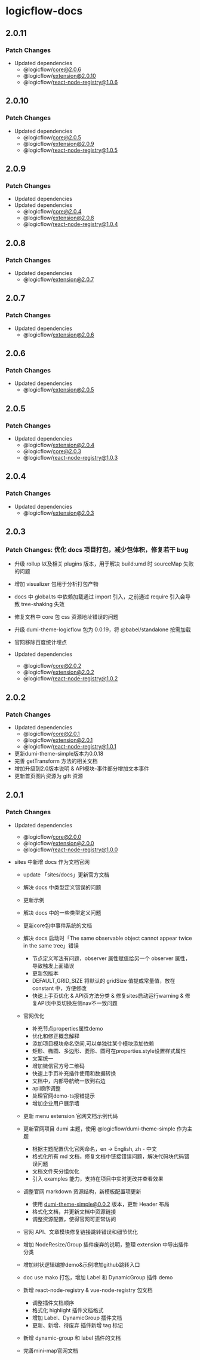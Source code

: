 # logicflow-docs

## 2.0.11

### Patch Changes

- Updated dependencies
  - @logicflow/core@2.0.6
  - @logicflow/extension@2.0.10
  - @logicflow/react-node-registry@1.0.6

## 2.0.10

### Patch Changes

- Updated dependencies
  - @logicflow/core@2.0.5
  - @logicflow/extension@2.0.9
  - @logicflow/react-node-registry@1.0.5

## 2.0.9

### Patch Changes

- Updated dependencies
- Updated dependencies
  - @logicflow/core@2.0.4
  - @logicflow/extension@2.0.8
  - @logicflow/react-node-registry@1.0.4

## 2.0.8

### Patch Changes

- Updated dependencies
  - @logicflow/extension@2.0.7

## 2.0.7

### Patch Changes

- Updated dependencies
  - @logicflow/extension@2.0.6

## 2.0.6

### Patch Changes

- Updated dependencies
  - @logicflow/extension@2.0.5

## 2.0.5

### Patch Changes

- Updated dependencies
  - @logicflow/extension@2.0.4
  - @logicflow/core@2.0.3
  - @logicflow/react-node-registry@1.0.3

## 2.0.4

### Patch Changes

- Updated dependencies
  - @logicflow/extension@2.0.3

## 2.0.3

### Patch Changes: 优化 docs 项目打包，减少包体积，修复若干 bug

- 升级 rollup 以及相关 plugins 版本，用于解决 build:umd 时 sourceMap 失败的问题
- 增加 visualizer 包用于分析打包产物
- docs 中 global.ts 中依赖加载通过 import 引入，之前通过 require 引入会导致 tree-shaking 失效
- 修复文档中 core 包 css 资源地址错误的问题
- 升级 dumi-theme-logicflow 包为 0.0.19，将 @babel/standalone 按需加载
- 官网移除百度统计埋点

- Updated dependencies
  - @logicflow/core@2.0.2
  - @logicflow/extension@2.0.2
  - @logicflow/react-node-registry@1.0.2

## 2.0.2

### Patch Changes

- Updated dependencies
  - @logicflow/core@2.0.1
  - @logicflow/extension@2.0.1
  - @logicflow/react-node-registry@1.0.1
- 更新dumi-theme-simple版本为0.0.18
- 完善 getTransform 方法的相关文档
- 增加升级到2.0版本说明 & API模块-事件部分增加文本事件
- 更新首页图片资源为 gift 资源

## 2.0.1

### Patch Changes

- Updated dependencies

  - @logicflow/core@2.0.0
  - @logicflow/extension@2.0.0
  - @logicflow/react-node-registry@1.0.0

- sites 中新增 docs 作为文档官网

  - update 「sites/docs」更新官方文档
  - 解决 docs 中类型定义错误的问题
  - 更新示例
  - 解决 docs 中的一些类型定义问题
  - 更新core包中事件系统的文档

  - 解决 docs 启动时「The same observable object cannot appear twice in the same tree」错误

    - 节点定义写法有问题，observer 属性赋值给另一个 observer 属性，导致触发上面错误
    - 更新包版本
    - DEFAULT_GRID_SIZE 将默认的 gridSize 值提成常量值，放在 constant 中，方便修改
    - 快速上手页优化 & API页方法分类 & 修复sites启动运行warning & 修复API页中英切换左侧nav不一致问题

  - 官网优化

    - 补充节点properties属性demo
    - 优化和修正概念解释
    - 添加项目模块命名空间,可以单独往某个模块添加依赖
    - 矩形、椭圆、多边形、菱形、圆可在properties.style设置样式属性
    - 文案统一
    - 增加微信官方号二维码
    - 快速上手页补充插件使用和数据转换
    - 文档中，内部导航统一放到右边
    - api顺序调整
    - 处理官网demo-ts报错提示
    - 增加企业用户展示墙

  - 更新 menu extension 官网文档示例代码

  - 更新官网项目 dumi 主题，使用 @logicflow/dumi-theme-simple 作为主题

    - 根据主题配置优化官网命名，en -> English, zh - 中文
    - 格式化所有 md 文档，修复文档中链接错误问题，解决代码块代码错误问题
    - 文档文件夹分组优化
    - 引入 examples 能力，支持在项目中实时更改并查看效果

  - 调整官网 markdown 资源结构，新模板配置项更新
    - 使用 dumi-theme-simple@0.0.2 版本，更新 Header 布局
    - 格式化文档，并更新文档中资源链接
    - 调整资源配置，使得官网可正常访问
  - 官网 API、文章模块修复链接跳转错误和细节优化
  - 增加 NodeResize/Group 插件废弃的说明，整理 extension 中导出插件分类
  - 增加树状逻辑编排demo&示例增加github跳转入口
  - doc use mako 打包，增加 Label 和 DynamicGroup 插件 demo
  - 新增 react-node-registry & vue-node-registry 包文档
    - 调整插件文档顺序
    - 格式化 highlight 插件文档格式
    - 增加 Label、DynamicGroup 插件文档
    - 更新、新增、待废弃 插件新增 tag 标记
  - 新增 dynamic-group 和 label 插件的文档
  - 完善mini-map官网文档
